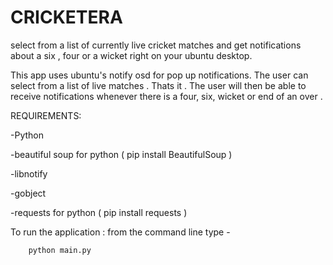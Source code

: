 CRICKETERA
==========

select from a list of currently live cricket matches and get notifications about a six , four or a wicket right on your ubuntu desktop.

This app uses ubuntu's notify osd for pop up  notifications.
The user can select from a list of live matches . Thats it . The user will then be able to receive notifications whenever there is a four, six, wicket or end of an over .

REQUIREMENTS:

-Python

-beautiful soup for python ( pip install BeautifulSoup )

-libnotify 

-gobject

-requests for python ( pip install requests )

To run the application :
from the command line type - 

		python main.py
